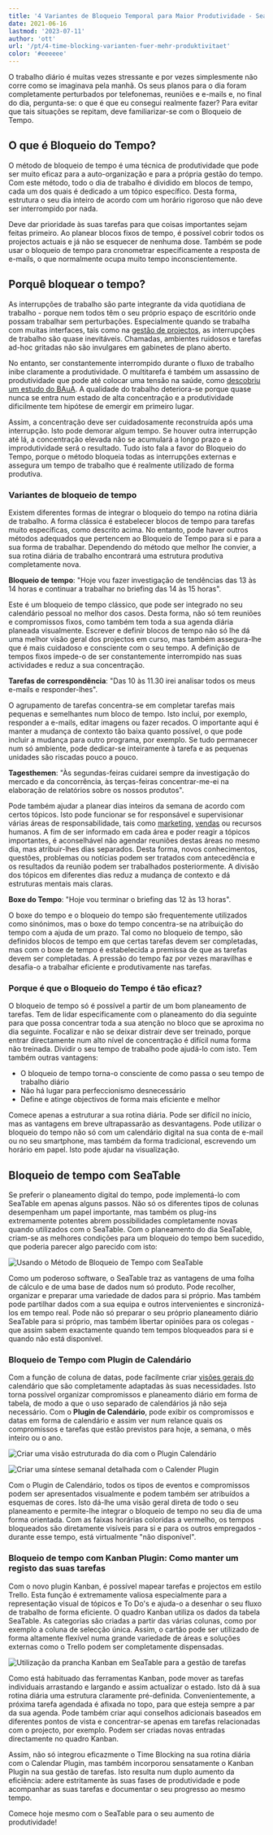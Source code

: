 ```yaml
---
title: '4 Variantes de Bloqueio Temporal para Maior Produtividade - SeaTable'
date: 2021-06-16
lastmod: '2023-07-11'
author: 'ott'
url: '/pt/4-time-blocking-varianten-fuer-mehr-produktivitaet'
color: '#eeeeee'
---
```


O trabalho diário é muitas vezes stressante e por vezes simplesmente não corre como se imaginava pela manhã. Os seus planos para o dia foram completamente perturbados por telefonemas, reuniões e e-mails e, no final do dia, pergunta-se: o que é que eu consegui realmente fazer? Para evitar que tais situações se repitam, deve familiarizar-se com o Bloqueio de Tempo.

## O que é Bloqueio do Tempo?

O método de bloqueio de tempo é uma técnica de produtividade que pode ser muito eficaz para a auto-organização e para a própria gestão do tempo. Com este método, todo o dia de trabalho é dividido em blocos de tempo, cada um dos quais é dedicado a um tópico específico. Desta forma, estrutura o seu dia inteiro de acordo com um horário rigoroso que não deve ser interrompido por nada.

Deve dar prioridade às suas tarefas para que coisas importantes sejam feitas primeiro. Ao planear blocos fixos de tempo, é possível cobrir todos os projectos actuais e já não se esquecer de nenhuma dose. Também se pode usar o bloqueio de tempo para cronometrar especificamente a resposta de e-mails, o que normalmente ocupa muito tempo inconscientemente.

## Porquê bloquear o tempo?

As interrupções de trabalho são parte integrante da vida quotidiana de trabalho - porque nem todos têm o seu próprio espaço de escritório onde possam trabalhar sem perturbações. Especialmente quando se trabalha com muitas interfaces, tais como na [gestão de projectos](https://seatable.io/pt/projektmanagement/), as interrupções de trabalho são quase inevitáveis. Chamadas, ambientes ruidosos e tarefas ad-hoc gritadas não são invulgares em gabinetes de plano aberto.

No entanto, ser constantemente interrompido durante o fluxo de trabalho inibe claramente a produtividade. O multitarefa é também um assassino de produtividade que pode até colocar uma tensão na saúde, como [descobriu um estudo do BAuA](https://www.baua.de/DE/Angebote/Publikationen/Praxis/A78.pdf?__blob=publicationFile&v). A qualidade do trabalho deteriora-se porque quase nunca se entra num estado de alta concentração e a produtividade dificilmente tem hipótese de emergir em primeiro lugar.

Assim, a concentração deve ser cuidadosamente reconstruída após uma interrupção. Isto pode demorar algum tempo. Se houver outra interrupção até lá, a concentração elevada não se acumulará a longo prazo e a improdutividade será o resultado. Tudo isto fala a favor do Bloqueio do Tempo, porque o método bloqueia todas as interrupções externas e assegura um tempo de trabalho que é realmente utilizado de forma produtiva.

### Variantes de bloqueio de tempo

Existem diferentes formas de integrar o bloqueio do tempo na rotina diária de trabalho. A forma clássica é estabelecer blocos de tempo para tarefas muito específicas, como descrito acima. No entanto, pode haver outros métodos adequados que pertencem ao Bloqueio de Tempo para si e para a sua forma de trabalhar. Dependendo do método que melhor lhe convier, a sua rotina diária de trabalho encontrará uma estrutura produtiva completamente nova.

**Bloqueio de tempo**: "Hoje vou fazer investigação de tendências das 13 às 14 horas e continuar a trabalhar no briefing das 14 às 15 horas".

Este é um bloqueio de tempo clássico, que pode ser integrado no seu calendário pessoal no melhor dos casos. Desta forma, não só tem reuniões e compromissos fixos, como também tem toda a sua agenda diária planeada visualmente. Escrever e definir blocos de tempo não só lhe dá uma melhor visão geral dos projectos em curso, mas também assegura-lhe que é mais cuidadoso e consciente com o seu tempo. A definição de tempos fixos impede-o de ser constantemente interrompido nas suas actividades e reduz a sua concentração.

**Tarefas de correspondência**: "Das 10 às 11.30 irei analisar todos os meus e-mails e responder-lhes".

O agrupamento de tarefas concentra-se em completar tarefas mais pequenas e semelhantes num bloco de tempo. Isto inclui, por exemplo, responder a e-mails, editar imagens ou fazer recados. O importante aqui é manter a mudança de contexto tão baixa quanto possível, o que pode incluir a mudança para outro programa, por exemplo. Se tudo permanecer num só ambiente, pode dedicar-se inteiramente à tarefa e as pequenas unidades são riscadas pouco a pouco.

**Tagesthemen**: "Às segundas-feiras cuidarei sempre da investigação do mercado e da concorrência, às terças-feiras concentrar-me-ei na elaboração de relatórios sobre os nossos produtos".

Pode também ajudar a planear dias inteiros da semana de acordo com certos tópicos. Isto pode funcionar se for responsável e supervisionar várias áreas de responsabilidade, tais como [marketing](https://seatable.io/pt/marketing/), [vendas](https://seatable.io/pt/vertrieb/) ou recursos humanos. A fim de ser informado em cada área e poder reagir a tópicos importantes, é aconselhável não agendar reuniões destas áreas no mesmo dia, mas atribuir-lhes dias separados. Desta forma, novos conhecimentos, questões, problemas ou notícias podem ser tratados com antecedência e os resultados da reunião podem ser trabalhados posteriormente. A divisão dos tópicos em diferentes dias reduz a mudança de contexto e dá estruturas mentais mais claras.

**Boxe do Tempo**: "Hoje vou terminar o briefing das 12 às 13 horas".

O boxe do tempo e o bloqueio do tempo são frequentemente utilizados como sinónimos, mas o boxe do tempo concentra-se na atribuição do tempo com a ajuda de um prazo. Tal como no bloqueio de tempo, são definidos blocos de tempo em que certas tarefas devem ser completadas, mas com o boxe de tempo é estabelecida a premissa de que as tarefas devem ser completadas. A pressão do tempo faz por vezes maravilhas e desafia-o a trabalhar eficiente e produtivamente nas tarefas.

### Porque é que o Bloqueio do Tempo é tão eficaz?

O bloqueio de tempo só é possível a partir de um bom planeamento de tarefas. Tem de lidar especificamente com o planeamento do dia seguinte para que possa concentrar toda a sua atenção no bloco que se aproxima no dia seguinte. Focalizar e não se deixar distrair deve ser treinado, porque entrar directamente num alto nível de concentração é difícil numa forma não treinada. Dividir o seu tempo de trabalho pode ajudá-lo com isto. Tem também outras vantagens:

- O bloqueio de tempo torna-o consciente de como passa o seu tempo de trabalho diário
- Não há lugar para perfeccionismo desnecessário
- Define e atinge objectivos de forma mais eficiente e melhor

Comece apenas a estruturar a sua rotina diária. Pode ser difícil no início, mas as vantagens em breve ultrapassarão as desvantagens. Pode utilizar o bloqueio do tempo não só com um calendário digital na sua conta de e-mail ou no seu smartphone, mas também da forma tradicional, escrevendo um horário em papel. Isto pode ajudar na visualização.

## Bloqueio de tempo com SeaTable

Se preferir o planeamento digital do tempo, pode implementá-lo com SeaTable em apenas alguns passos. Não só os diferentes tipos de colunas desempenham um papel importante, mas também os plug-ins extremamente potentes abrem possibilidades completamente novas quando utilizados com o SeaTable. Com o planeamento do dia SeaTable, criam-se as melhores condições para um bloqueio do tempo bem sucedido, que poderia parecer algo parecido com isto:

![Usando o Método de Bloqueio de Tempo com SeaTable](https://seatable.de/wp-content/uploads/2021/06/Calendar-Basic-View.jpg)

Como um poderoso software, o SeaTable traz as vantagens de uma folha de cálculo e de uma base de dados num só produto. Pode recolher, organizar e preparar uma variedade de dados para si próprio. Mas também pode partilhar dados com a sua equipa e outros intervenientes e sincronizá-los em tempo real. Pode não só preparar o seu próprio planeamento diário SeaTable para si próprio, mas também libertar opiniões para os colegas - que assim sabem exactamente quando tem tempos bloqueados para si e quando não está disponível.

### Bloqueio de Tempo com Plugin de Calendário

Com a função de coluna de datas, pode facilmente criar [visões gerais do](https://seatable.io/pt/docs/handbuch/seatable-nutzen/ansichten/) calendário que são completamente adaptadas às suas necessidades. Isto torna possível organizar compromissos e planeamento diário em forma de tabela, de modo a que o uso separado de calendários já não seja necessário. Com o **Plugin de Calendário**, pode exibir os compromissos e datas em forma de calendário e assim ver num relance quais os compromissos e tarefas que estão previstos para hoje, a semana, o mês inteiro ou o ano.

![Criar uma visão estruturada do dia com o Plugin Calendário](https://seatable.de/wp-content/uploads/2021/06/Daily-View.jpg)

![Criar uma síntese semanal detalhada com o Calender Plugin](https://seatable.de/wp-content/uploads/2021/06/Weekly-View.jpg)

Com o Plugin de Calendário, todos os tipos de eventos e compromissos podem ser apresentados visualmente e podem também ser atribuídos a esquemas de cores. Isto dá-lhe uma visão geral direta de todo o seu planeamento e permite-lhe integrar o bloqueio de tempo no seu dia de uma forma orientada. Com as faixas horárias coloridas a vermelho, os tempos bloqueados são diretamente visíveis para si e para os outros empregados - durante esse tempo, está virtualmente "não disponível".

### Bloqueio de tempo com Kanban Plugin: Como manter um registo das suas tarefas

Com o novo plugin Kanban, é possível mapear tarefas e projectos em estilo Trello. Esta função é extremamente valiosa especialmente para a representação visual de tópicos e To Do's e ajuda-o a desenhar o seu fluxo de trabalho de forma eficiente. O quadro Kanban utiliza os dados da tabela SeaTable. As categorias são criadas a partir das várias colunas, como por exemplo a coluna de selecção única. Assim, o cartão pode ser utilizado de forma altamente flexível numa grande variedade de áreas e soluções externas como o Trello podem ser completamente dispensadas.

![Utilização da prancha Kanban em SeaTable para a gestão de tarefas](https://seatable.de/wp-content/uploads/2021/06/Kanban.jpg)

Como está habituado das ferramentas Kanban, pode mover as tarefas individuais arrastando e largando e assim actualizar o estado. Isto dá à sua rotina diária uma estrutura claramente pré-definida. Convenientemente, a próxima tarefa agendada é afixada no topo, para que esteja sempre a par da sua agenda. Pode também criar aqui conselhos adicionais baseados em diferentes pontos de vista e concentrar-se apenas em tarefas relacionadas com o projecto, por exemplo. Podem ser criadas novas entradas directamente no quadro Kanban.

Assim, não só integrou eficazmente o Time Blocking na sua rotina diária com o Calendar Plugin, mas também incorporou sensatamente o Kanban Plugin na sua gestão de tarefas. Isto resulta num duplo aumento da eficiência: adere estritamente às suas fases de produtividade e pode acompanhar as suas tarefas e documentar o seu progresso ao mesmo tempo.

Comece hoje mesmo com o SeaTable para o seu aumento de produtividade!
